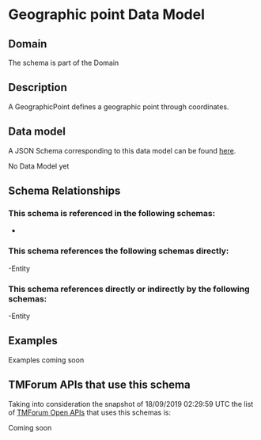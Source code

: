 # Geographic point Data Model

## Domain

The  schema is part of the  Domain

## Description

A GeographicPoint defines a geographic point through coordinates.

## Data model

A JSON Schema corresponding to this data model can be found
[here](https://github.com/tmforum-rand/schemas/blob/master/Common/GeographicPoint.schema.json).

No Data Model yet

## Schema Relationships

### This schema is referenced in the following schemas:

-

### This schema references the following schemas directly:

-Entity

### This schema references directly or indirectly by the following schemas:

-Entity



## Examples

Examples coming soon

## TMForum APIs that use this schema

Taking into consideration the snapshot of 18/09/2019 02:29:59 UTC the list of [TMForum Open APIs](https://www.tmforum.org/open-apis/) that uses this schemas is:

Coming soon